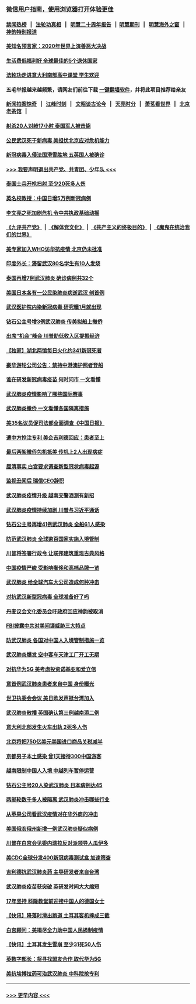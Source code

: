 ### [微信用户指南，使用浏览器打开体验更佳](https://github.com/gfw-breaker/banned-news1/blob/master/indexes/wechat-guide.md?t=0)
#### [禁闻热榜](热点新闻.md?t=0)  &nbsp;&nbsp;|&nbsp;&nbsp; [法轮功真相](https://github.com/gfw-breaker/truth/blob/master/README.md?t=0) &nbsp;&nbsp;|&nbsp;&nbsp; [明慧二十周年报告](https://github.com/gfw-breaker/mh-reports/blob/master/README.md?t=0) &nbsp;&nbsp;|&nbsp;&nbsp;[明慧期刊](https://github.com/gfw-breaker/mh-qikan) &nbsp;&nbsp;|&nbsp;&nbsp; [明慧海外之窗](https://github.com/gfw-breaker/mh-news/blob/master/README.md?t=0) &nbsp;&nbsp;|&nbsp;&nbsp; [神韵特别报道](https://github.com/gfw-breaker/mh-news/blob/master/shenyun.md?t=0)
#### [美知名预言家：2020年世界上演善恶大决战](../pages/nsc418/n11855418.md?t=02091922) 
#### [生活费低福利好 全球最佳的5个退休国家](../pages/nsc418/n11848347.md?t=02091922) 
#### [法轮功走进意大利南部高中课堂 学生欢迎](../pages/nsc418/n11853859.md?t=02091922) 
#### 五毛举报越来越频繁，请网友们前往下载 [一键翻墙软件](https://github.com/gfw-breaker/ssr-accounts)，并将此项目推荐给亲友
#### [新闻拍案惊奇](https://github.com/gfw-breaker/banned-news1/blob/master/pages/link4.md) &nbsp;&nbsp;|&nbsp;&nbsp; [江峰时刻](https://github.com/gfw-breaker/banned-news1/blob/master/pages/link4.md) &nbsp;&nbsp;|&nbsp;&nbsp; [文昭谈古论今](https://github.com/gfw-breaker/banned-news1/blob/master/pages/link4.md) &nbsp;&nbsp;|&nbsp;&nbsp; [天亮时分](https://github.com/gfw-breaker/banned-news1/blob/master/pages/link4.md) &nbsp;&nbsp;|&nbsp;&nbsp; [萧茗看世界](https://github.com/gfw-breaker/banned-news1/blob/master/pages/link4.md) &nbsp;&nbsp;|&nbsp;&nbsp; [北京老茶馆](https://github.com/gfw-breaker/banned-news1/blob/master/pages/link4.md) &nbsp;&nbsp;|&nbsp;&nbsp; 
#### [射杀20人对峙17小时 泰国军人被击毙](../pages/nsc418/n11854869.md?t=02091922) 
#### [公民武汉死于新病毒 美担忧北京应对危机能力](../pages/nsc418/n11854331.md?t=02091922) 
#### [新冠病毒入侵法国滑雪胜地 五英国人被确诊](../pages/nsc418/n11854307.md?t=02091922) 
#### [>>> 我要声明退出共产党、共青团、少年队 <<<](https://github.com/begood0513/goodnews/blob/master/quit/letter.md) 
#### [泰国士兵开枪扫射 至少20死多人伤](../pages/nsc418/n11854276.md?t=02091922) 
#### [英名校教授：中国日增5万例新冠病例](../pages/nsc418/n11854174.md?t=02091922) 
#### [李文亮之死加剧危机 令中共执政基础动摇](../pages/nsc418/n11854003.md?t=02091922) 
#### [《九评共产党》](https://github.com/begood0513/9ping.md/blob/master/README.md) &nbsp;|&nbsp; [《解体党文化》](../../../../jtdwh.md/blob/master/README.md)  &nbsp;|&nbsp; [《共产主义的终极目的》](../../../../gczydzjmd.md/blob/master/README.md) &nbsp;|&nbsp; [《魔鬼在统治我们的世界》](../../../../mgztzwmdsj.md/blob/master/README.md) 
#### [美专家加入WHO访华抗疫情 北京仍未批准](../pages/nsc418/n11854043.md?t=02091922) 
#### [印度外长：滞留武汉80名学生有10人发烧](../pages/nsc418/n11853821.md?t=02091922) 
#### [泰国再增7例武汉肺炎 确诊病例共32个](../pages/nsc418/n11853808.md?t=02091922) 
#### [美国日本各有一公民染肺炎病逝武汉 创首例](../pages/nsc418/n11853509.md?t=02091922) 
#### [武汉医护院内染新冠病毒 研究曝1月就出现](../pages/nsc418/n11852928.md?t=02091922) 
#### [钻石公主号增3例武汉肺炎 传美拟船上撤侨](../pages/nsc418/n11853240.md?t=02091922) 
#### [出席“机会”峰会 川普助低收入区提振经济](../pages/nsc418/n11853232.md?t=02091922) 
#### [【独家】湖北两馆每日火化约341新冠死者](../pages/nsc418/n11845444.md?t=02091922) 
#### [豪华游轮公司公告：禁持中港澳护照者登船](../pages/nsc418/n11852761.md?t=02091922) 
#### [谁在研发新冠病毒疫苗 何时问市 一文看懂](../pages/nsc418/n11852840.md?t=02091922) 
#### [武汉肺炎疫情影响了哪些国际赛事](../pages/nsc418/n11852441.md?t=02091922) 
#### [武汉肺炎撤侨 一文看懂各国隔离措施](../pages/nsc418/n11844216.md?t=02091922) 
#### [美35名议员促司法部全面调查《中国日报》](../pages/nsc418/n11852435.md?t=02091922) 
#### [遭中方抢注专利 美企吉利德回应：患者至上](../pages/nsc418/n11852037.md?t=02091922) 
#### [最后两架撤侨包机抵美 传机上2人出现病症](../pages/nsc418/n11852173.md?t=02091922) 
#### [厘清事实 白宫要求调查新型冠状病毒起源](../pages/nsc418/n11852106.md?t=02091922) 
#### [监视丑闻后 瑞信CEO辞职](../pages/nsc418/n11852127.md?t=02091922) 
#### [武汉肺炎疫情升级 越南交警酒测有新招](../pages/nsc418/n11851632.md?t=02091922) 
#### [武汉肺炎疫情持续加剧 川普与习近平通话](../pages/nsc418/n11851613.md?t=02091922) 
#### [钻石公主号再增41例武汉肺炎 全船61人感染](../pages/nsc418/n11850401.md?t=02091922) 
#### [防范武汉肺炎 全球逾百国家实施入境管制](../pages/nsc418/n11850557.md?t=02091922) 
#### [川普将签署行政令 让联邦建筑重现古典风格](../pages/nsc418/n11850654.md?t=02091922) 
#### [中国疫情严峻 受影响奢侈和高档品牌一览](../pages/nsc418/n11850319.md?t=02091922) 
#### [武汉肺炎 给全球汽车大公司造成何种冲击](../pages/nsc418/n11850056.md?t=02091922) 
#### [对抗武汉新型冠病毒 全球准备好了吗](../pages/nsc418/n11850142.md?t=02091922) 
#### [丹麦议会文化委员会吁政府回应神韵被取消](../pages/nsc418/n11849312.md?t=02091922) 
#### [FBI披露中共对美间谍威胁三大特点](../pages/nsc418/n11849700.md?t=02091922) 
#### [防武汉肺炎 各国对中国人入境管制措施一览](../pages/nsc418/n11838726.md?t=02091922) 
#### [武汉肺炎爆发 空中客车天津工厂开工无期](../pages/nsc418/n11849634.md?t=02091922) 
#### [对抗华为5G 美考虑投资诺基亚和爱立信](../pages/nsc418/n11849510.md?t=02091922) 
#### [意首例武汉肺炎患者来自中国 身份曝光](../pages/nsc418/n11849454.md?t=02091922) 
#### [世卫执委会会议 美日欧发声挺台湾加入](../pages/nsc418/n11849433.md?t=02091922) 
#### [武汉肺炎散播 英国确认第三例越南添二例](../pages/nsc418/n11849439.md?t=02091922) 
#### [意大利北部发生火车出轨 2死多人伤](../pages/nsc418/n11848999.md?t=02091922) 
#### [北京将把750亿美元美国进口商品关税减半](../pages/nsc418/n11848896.md?t=02091922) 
#### [京都男子本土感染 曾1天接待300中国游客](../pages/nsc418/n11848641.md?t=02091922) 
#### [越南限制中国人入境 中越列车暂停运营](../pages/nsc418/n11847844.md?t=02091922) 
#### [钻石公主号20人染武汉肺炎 日本病例达45](../pages/nsc418/n11847823.md?t=02091922) 
#### [两邮轮数千多人被隔离 武汉肺炎冲击哪些行业](../pages/nsc418/n11847456.md?t=02091922) 
#### [从苹果公司看武汉疫情对在华外商的冲击](../pages/nsc418/n11847586.md?t=02091922) 
#### [美国俄亥俄州新增一例武汉肺炎疑似病例](../pages/nsc418/n11847714.md?t=02091922) 
#### [川普在白宫会见委内瑞拉反对派领导人瓜伊多](../pages/nsc418/n11847391.md?t=02091922) 
#### [美CDC全球分发400新冠病毒测试盒 加速筛查](../pages/nsc418/n11847260.md?t=02091922) 
#### [吉利德抗武汉肺炎药 主导研发者来自台湾](../pages/nsc418/n11847064.md?t=02091922) 
#### [武汉肺炎疫苗获突破 英研发时间大大缩短](../pages/nsc418/n11846915.md?t=02091922) 
#### [17年坚持 科隆教堂前迎接中国人的德国女士](../pages/nsc418/n11846781.md?t=02091922) 
#### [【快讯】降落时滑出跑道 土耳其客机摔成三截](../pages/nsc418/n11847021.md?t=02091922) 
#### [白宫顾问：美竭尽全力助中国人民遏制疫情](../pages/nsc418/n11846756.md?t=02091922) 
#### [【快讯】土耳其发生雪崩 至少31死50人伤](../pages/nsc418/n11846680.md?t=02091922) 
#### [英数字部长：将寻找盟友合作 取代华为5G](../pages/nsc418/n11846485.md?t=02091922) 
#### [美抗埃博拉药可治武汉肺炎 中科院抢专利](../pages/nsc418/n11846409.md?t=02091922) 

----
#### [ >>> 更早内容 <<< ](../indexes/nsc418-earlier.md)
